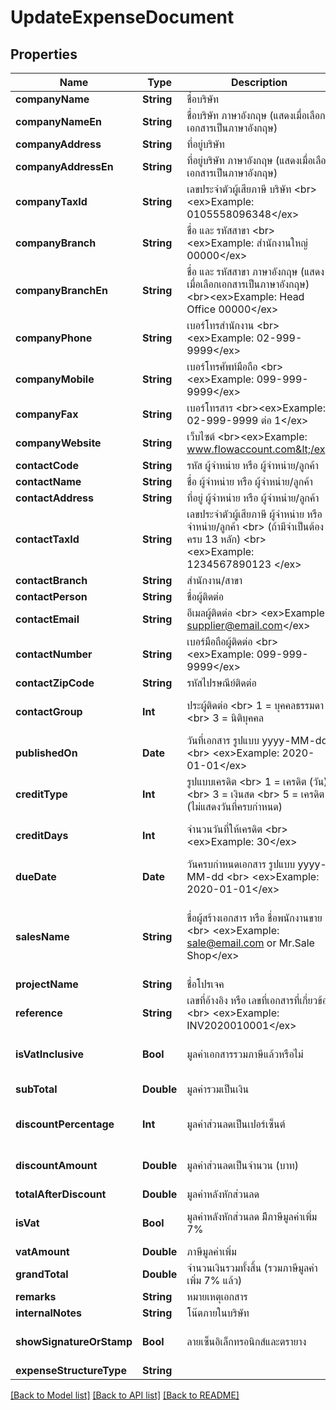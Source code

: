 # UpdateExpenseDocument

## Properties
Name | Type | Description | Notes
------------ | ------------- | ------------- | -------------
**companyName** | **String** | ชื่อบริษัท | 
**companyNameEn** | **String** | ชื่อบริษัท ภาษาอังกฤษ (แสดงเมื่อเลือกเอกสารเป็นภาษาอังกฤษ) | [optional] 
**companyAddress** | **String** | ที่อยู่บริษัท | 
**companyAddressEn** | **String** | ที่อยู่บริษัท ภาษาอังกฤษ (แสดงเมื่อเลือกเอกสารเป็นภาษาอังกฤษ) | [optional] 
**companyTaxId** | **String** | เลขประจำตัวผู้เสียภาษี บริษัท &lt;br&gt;&lt;ex&gt;Example: 0105558096348&lt;/ex&gt; | [optional] 
**companyBranch** | **String** | ชื่อ และ รหัสสาขา &lt;br&gt;&lt;ex&gt;Example: สำนักงานใหญ่ 00000&lt;/ex&gt; | 
**companyBranchEn** | **String** | ชื่อ และ รหัสสาขา ภาษาอังกฤษ (แสดงเมื่อเลือกเอกสารเป็นภาษาอังกฤษ) &lt;br&gt;&lt;ex&gt;Example: Head Office 00000&lt;/ex&gt; | [optional] 
**companyPhone** | **String** | เบอร์โทรสำนักงาน &lt;br&gt;&lt;ex&gt;Example: 02-999-9999&lt;/ex&gt; | [optional] 
**companyMobile** | **String** | เบอร์โทรศัพท์มือถือ &lt;br&gt;&lt;ex&gt;Example: 099-999-9999&lt;/ex&gt; | [optional] 
**companyFax** | **String** | เบอร์โทรสาร &lt;br&gt;&lt;ex&gt;Example: 02-999-9999 ต่อ 1&lt;/ex&gt; | [optional] 
**companyWebsite** | **String** | เว็บไซต์ &lt;br&gt;&lt;ex&gt;Example: www.flowaccount.com&lt;/ex&gt; | [optional] 
**contactCode** | **String** | รหัส ผู้จำหน่าย หรือ ผู้จำหน่าย/ลูกค้า | [optional] 
**contactName** | **String** | ชื่อ ผู้จำหน่าย หรือ ผู้จำหน่าย/ลูกค้า | 
**contactAddress** | **String** | ที่อยู่ ผู้จำหน่าย หรือ ผู้จำหน่าย/ลูกค้า | [optional] 
**contactTaxId** | **String** | เลขประจำตัวผู้เสียภาษี ผู้จำหน่าย หรือ ผู้จำหน่าย/ลูกค้า &lt;br&gt; (ถ้ามีจำเป็นต้องครบ 13 หลัก) &lt;br&gt; &lt;ex&gt;Example: 1234567890123 &lt;/ex&gt; | [optional] 
**contactBranch** | **String** | สำนักงาน/สาขา | [optional] 
**contactPerson** | **String** | ชื่อผู้ติดต่อ | [optional] 
**contactEmail** | **String** | อีเมลผู้ติดต่อ &lt;br&gt; &lt;ex&gt;Example: supplier@email.com&lt;/ex&gt; | [optional] 
**contactNumber** | **String** | เบอร์มือถือผู้ติดต่อ &lt;br&gt; &lt;ex&gt;Example: 099-999-9999&lt;/ex&gt; | [optional] 
**contactZipCode** | **String** | รหัสไปรษณีย์ติดต่อ | [optional] 
**contactGroup** | **Int** | ประผู้ติดต่อ &lt;br&gt; 1 &#x3D; บุคคลธรรมดา &lt;br&gt; 3 &#x3D; นิติบุคคล | [optional] [default to 1]
**publishedOn** | **Date** | วันที่เอกสาร รูปแบบ yyyy-MM-dd &lt;br&gt; &lt;ex&gt;Example: 2020-01-01&lt;/ex&gt; | 
**creditType** | **Int** | รูปแบบเครดิต &lt;br&gt; 1 &#x3D; เครดิต (วัน) &lt;br&gt; 3 &#x3D; เงินสด  &lt;br&gt; 5 &#x3D; เครดิต (ไม่แสดงวันที่ครบกำหนด) | [optional] [default to 1]
**creditDays** | **Int** | จำนวนวันที่ให้เครดิต &lt;br&gt; &lt;ex&gt;Example: 30&lt;/ex&gt; | [optional] [default to 0]
**dueDate** | **Date** | วันครบกำหนดเอกสาร รูปแบบ yyyy-MM-dd &lt;br&gt; &lt;ex&gt;Example: 2020-01-01&lt;/ex&gt; | [optional] 
**salesName** | **String** | ชื่อผู้สร้างเอกสาร หรือ ชื่อพนักงานขาย &lt;br&gt; &lt;ex&gt;Example: sale@email.com or Mr.Sale Shop&lt;/ex&gt; | [optional] [default to "อีเมล หรือ ชื่อผู้สร้างเอกสาร"]
**projectName** | **String** | ชื่อโปรเจค | [optional] 
**reference** | **String** | เลขที่อ้างอิง หรือ เลขที่เอกสารที่เกี่ยวข้อง &lt;br&gt; &lt;ex&gt;Example: INV2020010001&lt;/ex&gt; | [optional] 
**isVatInclusive** | **Bool** | มูลค่าเอกสารรวมภาษีแล้วหรือไม่ | [optional] [default to false]
**subTotal** | **Double** | มูลค่ารวมเป็นเงิน | [default to 0]
**discountPercentage** | **Int** | มูลค่าส่วนลดเป็นเปอร์เซ็นต์ | [optional] [default to 0]
**discountAmount** | **Double** | มูลค่าส่วนลดเป็นจำนวน (บาท) | [optional] [default to 0]
**totalAfterDiscount** | **Double** | มูลค่าหลังหักส่วนลด | 
**isVat** | **Bool** | มูลค่าหลังหักส่วนลด มีีภาษีมูลค่าเพิ่ม 7% | [optional] [default to false]
**vatAmount** | **Double** | ภาษีมูลค่าเพิ่ม | [optional] 
**grandTotal** | **Double** | จำนวนเงินรวมทั้งสิ้น (รวมภาษีมูลค่าเพิ่ม 7% แล้ว) | 
**remarks** | **String** | หมายเหตุเอกสาร | [optional] 
**internalNotes** | **String** | โน๊ตภายในบริษัท | [optional] 
**showSignatureOrStamp** | **Bool** | ลายเซ็นอิเล็กทรอนิกส์และตรายาง | [optional] [default to true]
**expenseStructureType** | **String** |  | [optional] 

[[Back to Model list]](../README.md#documentation-for-models) [[Back to API list]](../README.md#documentation-for-api-endpoints) [[Back to README]](../README.md)


